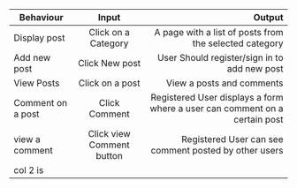 | Behaviour       | Input           |  Output |
| ------------- |:-------------:| -----:|
|Display post       | Click on a Category | A page with a list of posts from the selected category |
| Add new post      | Click New post	      |   User Should register/sign in to add new post |
| View Posts| Click on a post      |    View a posts and comments |
| Comment on a post|Click Comment| Registered User displays a form where a user can comment on a certain post
| view a comment     | Click view Comment button | Registered User can see comment posted by other users |
| col 2 is      
